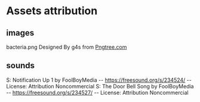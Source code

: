 # Assets attribution 

## images

bacteria.png Designed By g4s from <a href="https://pngtree.com/">Pngtree.com</a>

## sounds

S: Notification Up 1 by FoolBoyMedia -- https://freesound.org/s/234524/ -- License: Attribution Noncommercial
S: The Door Bell Song by FoolBoyMedia -- https://freesound.org/s/234527/ -- License: Attribution Noncommercial